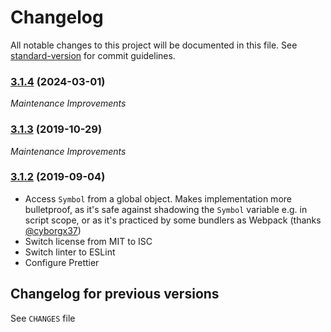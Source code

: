 # Changelog

All notable changes to this project will be documented in this file. See [standard-version](https://github.com/conventional-changelog/standard-version) for commit guidelines.

### [3.1.4](https://github.com/medikoo/es6-symbol/compare/v3.1.3...v3.1.4) (2024-03-01)

_Maintenance Improvements_

### [3.1.3](https://github.com/medikoo/es6-symbol/compare/v3.1.2...v3.1.3) (2019-10-29)

_Maintenance Improvements_

### [3.1.2](https://github.com/medikoo/es6-symbol/compare/v3.1.1...v3.1.2) (2019-09-04)

- Access `Symbol` from a global object. Makes implementation more bulletproof, as it's safe against shadowing the `Symbol` variable e.g. in script scope, or as it's practiced by some bundlers as Webpack (thanks [@cyborgx37](https://github.com/medikoo/es6-symbol/pull/30))
- Switch license from MIT to ISC
- Switch linter to ESLint
- Configure Prettier

## Changelog for previous versions

See `CHANGES` file
